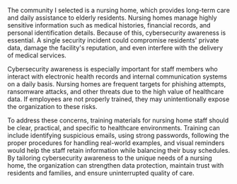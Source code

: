 The community I selected is a nursing home, which provides long-term care and daily assistance to elderly residents. Nursing homes manage highly sensitive information such as medical histories, financial records, and personal identification details. Because of this, cybersecurity awareness is essential. A single security incident could compromise residents' private data, damage the facility's reputation, and even interfere with the delivery of medical services.

Cybersecurity awareness is especially important for staff members who interact with electronic health records and internal communication systems on a daily basis. Nursing homes are frequent targets for phishing attempts, ransomware attacks, and other threats due to the high value of healthcare data. If employees are not properly trained, they may unintentionally expose the organization to these risks.

To address these concerns, training materials for nursing home staff should be clear, practical, and specific to healthcare environments. Training can include identifying suspicious emails, using strong passwords,  following the proper procedures for handling real-world examples, and visual reminders would help the staff retain information while balancing their busy schedules. By tailoring cybersecurity awareness to the unique needs of a nursing home, the organization can strengthen data protection, maintain trust with residents and families, and ensure uninterrupted quality of care.

